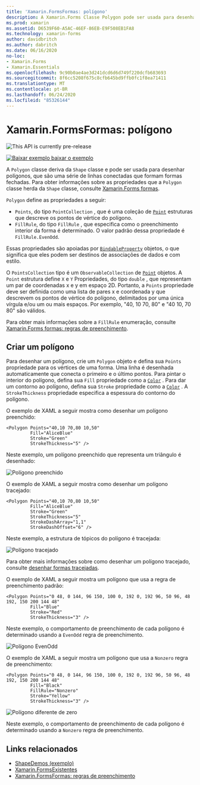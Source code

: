 ```yaml
---
title: 'Xamarin.FormsFormas: polígono'
description: A Xamarin.Forms Classe Polygon pode ser usada para desenhar polígonos, que são uma série de linhas conectadas que formam formas fechadas.
ms.prod: xamarin
ms.assetid: D6539F60-A5AC-46EF-86EB-E9F508EB1FA8
ms.technology: xamarin-forms
author: davidbritch
ms.author: dabritch
ms.date: 06/16/2020
no-loc:
- Xamarin.Forms
- Xamarin.Essentials
ms.openlocfilehash: 9c90b0ae4ae3d241dcd6d6d749f220dcfb683693
ms.sourcegitcommit: 8f6cc5208f675c8cfb645bd9ffb0fc1f8ea71411
ms.translationtype: MT
ms.contentlocale: pt-BR
ms.lasthandoff: 06/24/2020
ms.locfileid: "85326144"
---
```

# <a name="xamarinforms-shapes-polygon"></a>Xamarin.FormsFormas: polígono

![](~/media/shared/preview.png "This API is currently pre-release")

[![Baixar exemplo ](~/media/shared/download.png) baixar o exemplo](https://docs.microsoft.com/samples/xamarin/xamarin-forms-samples/userinterface-shapesdemos/)

A `Polygon` classe deriva da `Shape` classe e pode ser usada para desenhar polígonos, que são uma série de linhas conectadas que formam formas fechadas. Para obter informações sobre as propriedades que a `Polygon` classe herda da `Shape` classe, consulte [ Xamarin.Forms formas](index.md).

`Polygon` define as propriedades a seguir:

- `Points`, do tipo `PointCollection` , que é uma coleção de [`Point`](xref:Xamarin.Forms.Point) estruturas que descreve os pontos de vértice do polígono.
- `FillRule`, do tipo `FillRule` , que especifica como o preenchimento interior da forma é determinado. O valor padrão dessa propriedade é `FillRule.EvenOdd`.

Essas propriedades são apoiadas por [`BindableProperty`](xref:Xamarin.Forms.BindableProperty) objetos, o que significa que eles podem ser destinos de associações de dados e com estilo.

O `PointsCollection` tipo é um `ObservableCollection` de [`Point`](xref:Xamarin.Forms.Point) objetos. A `Point` estrutura define `X` e `Y` Propriedades, do tipo `double` , que representam um par de coordenadas x e y em espaço 2D. Portanto, a `Points` propriedade deve ser definida como uma lista de pares x e coordenada y que descrevem os pontos de vértice do polígono, delimitados por uma única vírgula e/ou um ou mais espaços. Por exemplo, "40, 10 70, 80" e "40 10, 70 80" são válidos.

Para obter mais informações sobre a `FillRule` enumeração, consulte [ Xamarin.Forms formas: regras de preenchimento](fillrules.md).

## <a name="create-a-polygon"></a>Criar um polígono

Para desenhar um polígono, crie um `Polygon` objeto e defina sua `Points` propriedade para os vértices de uma forma. Uma linha é desenhada automaticamente que conecta o primeiro e o último pontos. Para pintar o interior do polígono, defina sua `Fill` propriedade como a [`Color`](xref:Xamarin.Forms.Color) . Para dar um contorno ao polígono, defina sua `Stroke` propriedade como a [`Color`](xref:Xamarin.Forms.Color) . A `StrokeThickness` propriedade especifica a espessura do contorno do polígono.

O exemplo de XAML a seguir mostra como desenhar um polígono preenchido:

```xaml
<Polygon Points="40,10 70,80 10,50"
         Fill="AliceBlue"
         Stroke="Green"
         StrokeThickness="5" />
```

Neste exemplo, um polígono preenchido que representa um triângulo é desenhado:

![Polígono preenchido](polygon-images/filled.png "Polígono preenchido")

O exemplo de XAML a seguir mostra como desenhar um polígono tracejado:

```xaml
<Polygon Points="40,10 70,80 10,50"
         Fill="AliceBlue"
         Stroke="Green"
         StrokeThickness="5"
         StrokeDashArray="1,1"
         StrokeDashOffset="6" />
```

Neste exemplo, a estrutura de tópicos do polígono é tracejada:

![Polígono tracejado](polygon-images/dashed.png "Polígono tracejado")

Para obter mais informações sobre como desenhar um polígono tracejado, consulte [desenhar formas tracejadas](index.md#draw-dashed-shapes).

O exemplo de XAML a seguir mostra um polígono que usa a regra de preenchimento padrão:

```xaml
<Polygon Points="0 48, 0 144, 96 150, 100 0, 192 0, 192 96, 50 96, 48 192, 150 200 144 48"
         Fill="Blue"
         Stroke="Red"
         StrokeThickness="3" />
```

Neste exemplo, o comportamento de preenchimento de cada polígono é determinado usando a `EvenOdd` regra de preenchimento.

![Polígono EvenOdd](polygon-images/evenodd.png "Polígono EvenOdd")

O exemplo de XAML a seguir mostra um polígono que usa a `Nonzero` regra de preenchimento:

```xaml
<Polygon Points="0 48, 0 144, 96 150, 100 0, 192 0, 192 96, 50 96, 48 192, 150 200 144 48"
         Fill="Black"
         FillRule="Nonzero"
         Stroke="Yellow"
         StrokeThickness="3" />
```

![Polígono diferente de zero](polygon-images/nonzero.png "Polígono diferente de zero")

Neste exemplo, o comportamento de preenchimento de cada polígono é determinado usando a `Nonzero` regra de preenchimento.

## <a name="related-links"></a>Links relacionados

- [ShapeDemos (exemplo)](https://docs.microsoft.com/samples/xamarin/xamarin-forms-samples/userinterface-shapesdemos/)
- [Xamarin.FormsExistentes](index.md)
- [Xamarin.FormsFormas: regras de preenchimento](fillrules.md)
